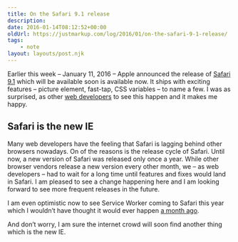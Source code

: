 ```yaml
---
title: On the Safari 9.1 release
description: 
date: 2016-01-14T08:12:52+00:00
oldUrl: https://justmarkup.com/log/2016/01/on-the-safari-9-1-release/
tags:
    - note
layout: layouts/post.njk
---
```


Earlier this week – January 11, 2016 – Apple announced the release of [Safari 9.1](https://developer.apple.com/library/prerelease/mac/releasenotes/General/WhatsNewInSafari/Articles/Safari_9_1.html#//apple_ref/doc/uid/TP40014305-CH10-SW1) which will be available soon is available now. It ships with exciting features – picture element, fast-tap, CSS variables – to name a few. I was as surprised, as other [web developers](https://adactio.com/journal/10084) to see this happen and it makes me happy.  

Safari is the new IE
--------------------

Many web developers have the feeling that Safari is lagging behind other browsers nowadays. On of the reasons is the release cycle of Safari. Until now, a new version of Safari was released only once a year. While other browser vendors release a new version every other month, we – as web developers – had to wait for a long time until features and fixes would land in Safari. I am pleased to see a change happening here and I am looking forward to see more frequent releases in the future.

I am even optimistic now to see Service Worker coming to Safari this year which I wouldn’t have thought it would ever happen [a month ago](https://justmarkup.com/log/2015/12/front-end-wishlist-for-2016/).

And don’t worry, I am sure the internet crowd will soon find another thing which is the new IE.